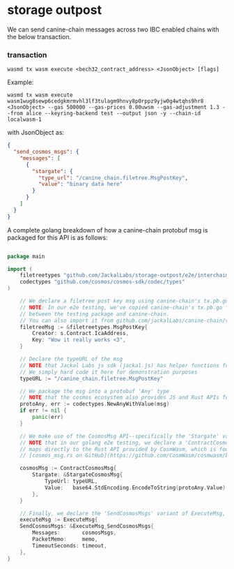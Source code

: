 # storage outpost

We can send canine-chain messages across two IBC enabled chains with the below transaction. 

### transaction

`wasmd tx wasm execute <bech32_contract_address> <JsonObject> [flags]  `

Example:

`wasmd tx wasm execute wasm1wug8sewp6cedgkmrmvhl3lf3tulagm9hnvy8p0rppz9yjw0g4wtqhs9hr8 <JsonObject> --gas 500000 --gas-prices 0.00uwsm --gas-adjustment 1.3 --from alice --keyring-backend test --output json -y --chain-id localwasm-1` 

with JsonObject as: 

```json
{
  "send_cosmos_msgs": {
    "messages": [
      {
        "stargate": {
          "type_url": "/canine_chain.filetree.MsgPostKey",
          "value": "binary data here"
        }
      }
    ]
  }
}
```

A complete golang breakdown of how a canine-chain protobuf msg is packaged for this API is as follows:

```go

package main

import (
	filetreetypes "github.com/JackalLabs/storage-outpost/e2e/interchaintest/filetreetypes"
    codectypes "github.com/cosmos/cosmos-sdk/codec/types"
)

    // We declare a filetree post key msg using canine-chain's tx.pb.go
    // NOTE: In our e2e testing, we've copied canine-chain's tx.pb.go file into its own directory, as to avoid cosmos-sdk conflicts
    // between the testing package and canine-chain.
    // You can also import it from github.com/jackalLabs/canine-chain/v4/x/filetree/types 
    filetreeMsg := &filetreetypes.MsgPostKey{
        Creator: s.Contract.IcaAddress,
        Key: "Wow it really works <3",
    }

    // Declare the typeURL of the msg
    // NOTE that Jackal Labs js sdk (jackal.js) has helper functions for obtaining the typeURL of a msg
    // We simply hard code it here for demonstration purposes
    typeURL := "/canine_chain.filetree.MsgPostKey"

    // We package the msg into a protobuf 'Any' type 
    // NOTE that the cosmos ecosystem also provides JS and Rust APIs for working with the protobuf 'Any' type
	protoAny, err := codectypes.NewAnyWithValue(msg)
	if err != nil {
		panic(err)
	}

    // We make use of the CosmosMsg API--specifically the 'Stargate' variant
    // NOTE that in our golang e2e testing, we declare a 'ContractCosmosMsg' object in a helper file which
    // maps directly to the Rust API provided by CosmWasm, which is found here:
    // [cosmos_msg.rs on GitHub](https://github.com/CosmWasm/cosmwasm/blob/main/packages/std/src/results/cosmos_msg.rs)

	cosmosMsg := ContractCosmosMsg{
		Stargate: &StargateCosmosMsg{
			TypeUrl: typeURL,
			Value:   base64.StdEncoding.EncodeToString(protoAny.Value),
		},
	}

    // Finally, we declare the 'SendCosmosMsgs' variant of ExecuteMsg, before executing the contract. 
    executeMsg := ExecuteMsg{
	SendCosmosMsgs: &ExecuteMsg_SendCosmosMsgs{
		Messages:       cosmosMsgs,
		PacketMemo:     memo,
		TimeoutSeconds: timeout,
	},
}





